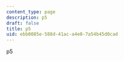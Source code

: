 ```yaml
---
content_type: page
description: p5
draft: false
title: p5
uid: ebb0085e-588d-41ac-a4e0-7a54b45d0cad
---
```

p5